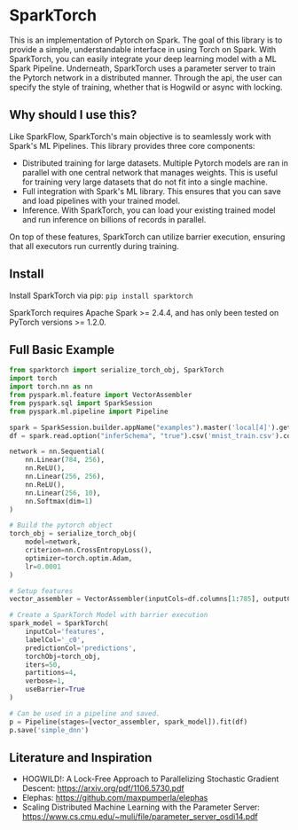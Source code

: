 # SparkTorch

This is an implementation of Pytorch on Spark. The goal of this library is to provide a simple, understandable interface 
in using Torch on Spark. With SparkTorch, you can easily integrate your deep learning model with a ML Spark Pipeline.
Underneath, SparkTorch uses a parameter server to train the Pytorch network in a distributed manner. Through the api,
the user can specify the style of training, whether that is Hogwild or async with locking.

## Why should I use this?

Like SparkFlow, SparkTorch's main objective is to seamlessly work with Spark's ML Pipelines. This library provides three 
core components:

* Distributed training for large datasets. Multiple Pytorch models are ran in parallel with one central network that 
manages weights. This is useful for training very large datasets that do not fit into a single machine.
* Full integration with Spark's ML library. This ensures that you can save and load pipelines with your trained model.
* Inference. With SparkTorch, you can load your existing trained model and run inference on billions of records 
in parallel. 

On top of these features, SparkTorch can utilize barrier execution, ensuring that all executors run currently during 
training. 

## Install

Install SparkTorch via pip: `pip install sparktorch`

SparkTorch requires Apache Spark >= 2.4.4, and has only been tested on PyTorch versions >= 1.2.0.

## Full Basic Example

```python
from sparktorch import serialize_torch_obj, SparkTorch
import torch
import torch.nn as nn
from pyspark.ml.feature import VectorAssembler
from pyspark.sql import SparkSession
from pyspark.ml.pipeline import Pipeline

spark = SparkSession.builder.appName("examples").master('local[4]').getOrCreate()
df = spark.read.option("inferSchema", "true").csv('mnist_train.csv').coalesce(4)

network = nn.Sequential(
    nn.Linear(784, 256),
    nn.ReLU(),
    nn.Linear(256, 256),
    nn.ReLU(),
    nn.Linear(256, 10),
    nn.Softmax(dim=1)
)

# Build the pytorch object
torch_obj = serialize_torch_obj(
    model=network,
    criterion=nn.CrossEntropyLoss(),
    optimizer=torch.optim.Adam,
    lr=0.0001
)

# Setup features
vector_assembler = VectorAssembler(inputCols=df.columns[1:785], outputCol='features')

# Create a SparkTorch Model with barrier execution
spark_model = SparkTorch(
    inputCol='features',
    labelCol='_c0',
    predictionCol='predictions',
    torchObj=torch_obj,
    iters=50,
    partitions=4,
    verbose=1,
    useBarrier=True
)

# Can be used in a pipeline and saved.
p = Pipeline(stages=[vector_assembler, spark_model]).fit(df)
p.save('simple_dnn')
```


## Literature and Inspiration

* HOGWILD!: A Lock-Free Approach to Parallelizing Stochastic Gradient Descent: https://arxiv.org/pdf/1106.5730.pdf
* Elephas: https://github.com/maxpumperla/elephas
* Scaling Distributed Machine Learning with the Parameter Server: https://www.cs.cmu.edu/~muli/file/parameter_server_osdi14.pdf